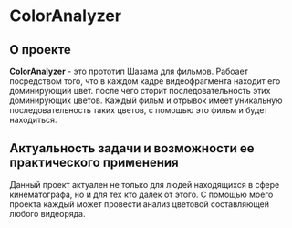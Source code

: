 # ColorAnalyzer
## О проекте
**ColorAnalyzer** - это прототип Шазама для фильмов. Рабоает посредством того, что в каждом кадре видеофрагмента находит его доминирующий цвет. после чего сторит последовательность этих доминирующих цветов. Каждый фильм и отрывок имеет уникальную последовательность таких цветов, с помощью это фильм и будет находиться.
## Актуальность задачи и возможности ее практического применения
Данный проект актуален не только для людей находящихся в сфере кинематографа, но и для тех кто далек от этого. С помощью моего проекта каждый может провести анализ цветовой составляющей любого видеоряда.
